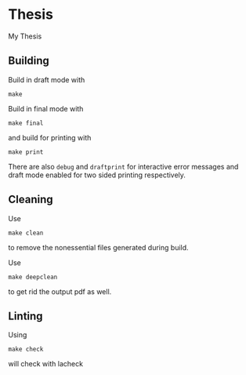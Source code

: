 # Thesis
My Thesis

## Building
Build in draft mode with 

```
make
```

Build in final mode with
```
make final
```
and build for printing with

```
make print
```
There are also ```debug``` and ```draftprint``` for interactive error messages and draft mode enabled for two sided printing respectively.


## Cleaning
Use 

```
make clean
```

to remove the nonessential files generated during build.

Use 
```
make deepclean
``` 

to get rid the output pdf as well.

## Linting
Using 
```
make check
```
will check with lacheck

